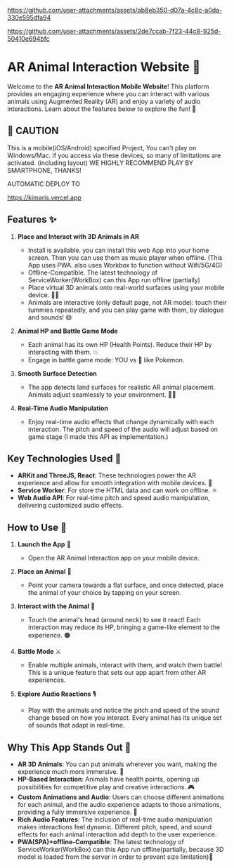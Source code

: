 

https://github.com/user-attachments/assets/ab8eb350-d07a-4c8c-a0da-330e595dfa94


https://github.com/user-attachments/assets/2de7ccab-7f23-44c8-925d-50410e694bfc


# AR Animal Interaction Website 🐾

Welcome to the **AR Animal Interaction Mobile Website**! This platform provides an engaging experience where you can interact with various animals using Augmented Reality (AR) and enjoy a variety of audio interactions. Learn about the features below to explore the fun! 🚀

## 🚀 CAUTION
This is a mobile(iOS/Android) specified Project, You can't play on Windows/Mac. if you access via these devices, so many of limitations are activated. (including layout) WE HIGHLY RECOMMEND PLAY BY SMARTPHONE, THANKS!

AUTOMATIC DEPLOY TO

https://kimaris.vercel.app

## Features ✨

1. **Place and Interact with 3D Animals in AR**
   - Install is available. you can install this web App into your home screen. Then you can use them as music player when offline. (This App uses PWA. also uses Workbox to function without Wifi/5G/4G)
   - Offline-Compatible. The latest technology of ServiceWorker(WorkBox) can this App run offline (partially)
   - Place virtual 3D animals onto real-world surfaces using your mobile device. 🐘🐅
   - Animals are  interactive (only default page, not AR mode): touch their tummies repeatedly, and you can play game with them, by dialogue and sounds! 😄

3. **Animal HP and Battle Game Mode**

   - Each animal has its own HP (Health Points). Reduce their HP by interacting with them. 💥
   - Engage in battle game mode: YOU vs 🐯 like Pokemon.

4. **Smooth Surface Detection**

   - The app detects land surfaces for realistic AR animal placement. Animals adjust seamlessly to your environment. 📀✨

5. **Real-Time Audio Manipulation**

   - Enjoy real-time audio effects that change dynamically with each interaction. The pitch and speed of the audio will adjust based on game stage (I made this API as implementation.)

## Key Technologies Used 🚀

- **ARKit and ThreeJS, React**: These technologies power the AR experience and allow for smooth integration with mobile devices. 📱
- **Service Worker**: For store the HTML data and can work on offline. ⚛️
- **Web Audio API**: For real-time pitch and speed audio manipulation, delivering customized audio effects.

## How to Use 🐾

1. **Launch the App** 🚀

   - Open the AR Animal Interaction app on your mobile device.

2. **Place an Animal** 🐅

   - Point your camera towards a flat surface, and once detected, place the animal of your choice by tapping on your screen.

3. **Interact with the Animal** 👋

   - Touch the animal's head (around neck) to see it react! Each interaction may reduce its HP, bringing a game-like element to the experience. 🟤

4. **Battle Mode** ⚔️

   - Enable multiple animals, interact with them, and watch them battle! This is a unique feature that sets our app apart from other AR experiences.

5. **Explore Audio Reactions** 🎙️

   - Play with the animals and notice the pitch and speed of the sound change based on how you interact. Every animal has its unique set of sounds that adapt in real-time.

## Why This App Stands Out 🌟

- **AR 3D Animals**: You can put animals wherever you want, making the experience much more immersive. 🐾
- **HP-Based Interaction**: Animals have health points, opening up possibilities for competitive play and creative interactions. 🎮
- **Custom Animations and Audio**: Users can choose different animations for each animal, and the audio experience adapts to those animations, providing a fully immersive experience. 🎵
- **Rich Audio Features**: The inclusion of real-time audio manipulation makes interactions feel dynamic. Different pitch, speed, and sound effects for each animal interaction add depth to the user experience.
- **PWA(SPA)+offline-Compatible**: The latest technology of ServiceWorker(WorkBox) can this App run offline(partially, because 3D model is loaded from the server in order to prevent size limitation)📱
